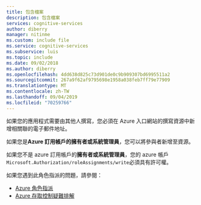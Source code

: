 ```yaml
---
title: 包含檔案
description: 包含檔案
services: cognitive-services
author: diberry
manager: nitinme
ms.custom: include file
ms.service: cognitive-services
ms.subservice: luis
ms.topic: include
ms.date: 09/02/2018
ms.author: diberry
ms.openlocfilehash: 4dd638d825c73d901de0c9b909307bd6995511a2
ms.sourcegitcommit: 267a9f62af9795698e1958a038feb7ff79e77909
ms.translationtype: MT
ms.contentlocale: zh-TW
ms.lasthandoff: 09/04/2019
ms.locfileid: "70259766"
---
```

如果您的應用程式需要由其他人撰寫，您必須在 Azure 入口網站的撰寫資源中新增相關聯的電子郵件地址。

如果您是**Azure 訂用帳戶的擁有者或系統管理員**，您可以將參與者新增至資源。 

如果您不是 azure 訂用帳戶的**擁有者或系統管理員**，您的 azure 帳戶`Microsoft.Authorization/roleAssignments/write`必須具有許可權。

如果您遇到此角色指派的問題，請參閱： 

* [Azure 角色指派](../../../role-based-access-control/role-assignments-portal.md)
 * [Azure 存取控制疑難排解](../../../role-based-access-control/troubleshooting.md#problems-with-rbac-role-assignments)
